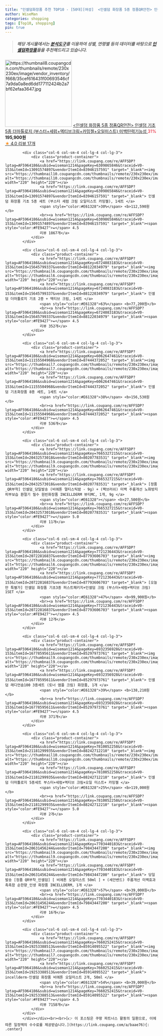 ```yaml
---
title: "인셀덤화장품 추천 TOP10 - [50대][여성]  <인셀덤 화장품 5종 정품QR안전> 인셀덤 기초 5종 더마톨로지 (부스터+세럼+엑티브크림+카밍젤+오일미스트) 미백탄력기능성"
author: WiseMan
categories: shopping
tags: [Top10, shopping]
pin: true
---
```


> ##### 해당 게시물에서는 [**분석도구**](https://itemscout.io/)를 이용하여 **성별**, **연령별** 등의 데이터를 바탕으로 [**인셀덤화장품**](https://link.coupang.com/a/baae76)들을 추천해드리고 있습니다.
<div class="container"><div class="row">
            <div class="col-6 col-sm-4 col-lg-4 col-lg-3">
                <div class="product-container">
                    <a href="https://link.coupang.com/re/AFFSDP?lptag=AF5964186&subid=wiseman1214&pageKey=7516018031&traceid=V0-153&itemId=19703488398&vendorItemId=86808137828" target="_blank"><img src="https://thumbnail8.coupangcdn.com/thumbnails/remote/230x230ex/image/vendor_inventory/f668/35cef616431f00693546cf7a9da0a8ed6dd177112424b2a7bf62efaa3647.jpg" alt="https://thumbnail8.coupangcdn.com/thumbnails/remote/230x230ex/image/vendor_inventory/f668/35cef616431f00693546cf7a9da0a8ed6dd177112424b2a7bf62efaa3647.jpg" width="220" height="220"></a>
                    <a href="https://link.coupang.com/re/AFFSDP?lptag=AF5964186&subid=wiseman1214&pageKey=7516018031&traceid=V0-153&itemId=19703488398&vendorItemId=86808137828" target="_blank"> <인셀덤 화장품 5종 정품QR안전> 인셀덤 기초 5종 더마톨로지 (부스터+세럼+엑티브크림+카밍젤+오일미스트) 미백탄력기능성 </a>
                    <span style="color:#E61328">31%</span> <b>195,900원</b>
                    <br><a href="https://link.coupang.com/re/AFFSDP?lptag=AF5964186&subid=wiseman1214&pageKey=7516018031&traceid=V0-153&itemId=19703488398&vendorItemId=86808137828" target="_blank"><span style="color:#FE9427">★</span> 4.0
                    리뷰 17개</a>
                </div>
            </div>
            
            <div class="col-6 col-sm-4 col-lg-4 col-lg-3">
                <div class="product-container">
                    <a href="https://link.coupang.com/re/AFFSDP?lptag=AF5964186&subid=wiseman1214&pageKey=6309865846&traceid=V0-153&itemId=13091574897&vendorItemId=83946157591" target="_blank"><img src="https://thumbnail10.coupangcdn.com/thumbnails/remote/230x230ex/image/vendor_inventory/fbb5/683099749ef1ddf3b8279c7c05dc44f0b29ce1ca3cd64bcabfebb416bd4b.jpg" alt="https://thumbnail10.coupangcdn.com/thumbnails/remote/230x230ex/image/vendor_inventory/fbb5/683099749ef1ddf3b8279c7c05dc44f0b29ce1ca3cd64bcabfebb416bd4b.jpg" width="220" height="220"></a>
                    <a href="https://link.coupang.com/re/AFFSDP?lptag=AF5964186&subid=wiseman1214&pageKey=6309865846&traceid=V0-153&itemId=13091574897&vendorItemId=83946157591" target="_blank"> 인셀덤 화장품 기초 5종 세트 (부스터 세럼 크림 오일미스트 카밍젤), 1세트 </a>
                    <span style="color:#E61328">30%</span> <b>112,590원</b>
                    <br><a href="https://link.coupang.com/re/AFFSDP?lptag=AF5964186&subid=wiseman1214&pageKey=6309865846&traceid=V0-153&itemId=13091574897&vendorItemId=83946157591" target="_blank"><span style="color:#FE9427">★</span> 4.5
                    리뷰 1867개</a>
                </div>
            </div>
            
            <div class="col-6 col-sm-4 col-lg-4 col-lg-3">
                <div class="product-container">
                    <a href="https://link.coupang.com/re/AFFSDP?lptag=AF5964186&subid=wiseman1214&pageKey=6724083183&traceid=V0-153&itemId=15645799337&vendorItemId=88122034979" target="_blank"><img src="https://thumbnail6.coupangcdn.com/thumbnails/remote/230x230ex/image/vendor_inventory/290d/e2cff0d126a1e4244574fc3a01f2d426a934ae28ea8d9aa28038e53fb2d8.png" alt="https://thumbnail6.coupangcdn.com/thumbnails/remote/230x230ex/image/vendor_inventory/290d/e2cff0d126a1e4244574fc3a01f2d426a934ae28ea8d9aa28038e53fb2d8.png" width="220" height="220"></a>
                    <a href="https://link.coupang.com/re/AFFSDP?lptag=AF5964186&subid=wiseman1214&pageKey=6724083183&traceid=V0-153&itemId=15645799337&vendorItemId=88122034979" target="_blank"> 인셀덤 더마톨로지 기초 2종 + 액티브 크림, 1세트 </a>
                    <span style="color:#E61328">63%</span> <b>77,200원</b>
                    <br><a href="https://link.coupang.com/re/AFFSDP?lptag=AF5964186&subid=wiseman1214&pageKey=6724083183&traceid=V0-153&itemId=15645799337&vendorItemId=88122034979" target="_blank"><span style="color:#FE9427">★</span> 4.5
                    리뷰 352개</a>
                </div>
            </div>
            
            <div class="col-6 col-sm-4 col-lg-4 col-lg-3">
                <div class="product-container">
                    <a href="https://link.coupang.com/re/AFFSDP?lptag=AF5964186&subid=wiseman1214&pageKey=6062647461&traceid=V0-153&itemId=11155504968&vendorItemId=87444372052" target="_blank"><img src="https://thumbnail7.coupangcdn.com/thumbnails/remote/230x230ex/image/vendor_inventory/f744/7da95c27ac5482f76b0dca1b08ae828be32978a32f230e2d597e08a3f81a.jpg" alt="https://thumbnail7.coupangcdn.com/thumbnails/remote/230x230ex/image/vendor_inventory/f744/7da95c27ac5482f76b0dca1b08ae828be32978a32f230e2d597e08a3f81a.jpg" width="220" height="220"></a>
                    <a href="https://link.coupang.com/re/AFFSDP?lptag=AF5964186&subid=wiseman1214&pageKey=6062647461&traceid=V0-153&itemId=11155504968&vendorItemId=87444372052" target="_blank"> 인셀덤 기초화장품 8종 세트, 1세트 </a>
                    <span style="color:#E61328">38%</span> <b>156,530원</b>
                    <br><a href="https://link.coupang.com/re/AFFSDP?lptag=AF5964186&subid=wiseman1214&pageKey=6062647461&traceid=V0-153&itemId=11155504968&vendorItemId=87444372052" target="_blank"><span style="color:#FE9427">★</span> 4.5
                    리뷰 536개</a>
                </div>
            </div>
            
            <div class="col-6 col-sm-4 col-lg-4 col-lg-3">
                <div class="product-container">
                    <a href="https://link.coupang.com/re/AFFSDP?lptag=AF5964186&subid=wiseman1214&pageKey=7665327215&traceid=V0-153&itemId=20432573018&vendorItemId=80207783531" target="_blank"><img src="https://thumbnail9.coupangcdn.com/thumbnails/remote/230x230ex/image/vendor_inventory/a2f1/8dea2f737194ffd72119d05d96d69107d436b73d934db91b0394223fb396.jpg" alt="https://thumbnail9.coupangcdn.com/thumbnails/remote/230x230ex/image/vendor_inventory/a2f1/8dea2f737194ffd72119d05d96d69107d436b73d934db91b0394223fb396.jpg" width="220" height="220"></a>
                    <a href="https://link.coupang.com/re/AFFSDP?lptag=AF5964186&subid=wiseman1214&pageKey=7665327215&traceid=V0-153&itemId=20432573018&vendorItemId=80207783531" target="_blank"> [정품_QR부착] 인셀덤_당일발송 (비에톤 멀티스틱밤 - 9g) + (팩브러쉬) 미백 주름개선 노화방지 피부보습 환절기 필수 원빈화장품 INCELLDERM 뷰티MC, 1개, 9g </a>
                    <span style="color:#E61328"></span> <b>27,500원</b>
                    <br><a href="https://link.coupang.com/re/AFFSDP?lptag=AF5964186&subid=wiseman1214&pageKey=7665327215&traceid=V0-153&itemId=20432573018&vendorItemId=80207783531" target="_blank"><span style="color:#FE9427">★</span> 5.0
                    리뷰 11개</a>
                </div>
            </div>
            
            <div class="col-6 col-sm-4 col-lg-4 col-lg-3">
                <div class="product-container">
                    <a href="https://link.coupang.com/re/AFFSDP?lptag=AF5964186&subid=wiseman1214&pageKey=7721236443&traceid=V0-153&itemId=20722816837&vendorItemId=87793606703" target="_blank"><img src="https://thumbnail6.coupangcdn.com/thumbnails/remote/230x230ex/image/vendor_inventory/f67e/566fdf2a9c9461d3c6cda12244e8b458255c11660131e641bfd14a8fbd27.jpg" alt="https://thumbnail6.coupangcdn.com/thumbnails/remote/230x230ex/image/vendor_inventory/f67e/566fdf2a9c9461d3c6cda12244e8b458255c11660131e641bfd14a8fbd27.jpg" width="220" height="220"></a>
                    <a href="https://link.coupang.com/re/AFFSDP?lptag=AF5964186&subid=wiseman1214&pageKey=7721236443&traceid=V0-153&itemId=20722816837&vendorItemId=87793606703" target="_blank"> [오늘만 특별가] 인셀덤 화장품 기초3종 퍼스트패키지+인셀덤 크림 (부스터+세럼+엑티브 크림) 1SET </a>
                    <span style="color:#E61328">47%</span> <b>99,900원</b>
                    <br><a href="https://link.coupang.com/re/AFFSDP?lptag=AF5964186&subid=wiseman1214&pageKey=7721236443&traceid=V0-153&itemId=20722816837&vendorItemId=87793606703" target="_blank"><span style="color:#FE9427">★</span> 4.5
                    리뷰 12개</a>
                </div>
            </div>
            
            <div class="col-6 col-sm-4 col-lg-4 col-lg-3">
                <div class="product-container">
                    <a href="https://link.coupang.com/re/AFFSDP?lptag=AF5964186&subid=wiseman1214&pageKey=6932356928&traceid=V0-153&itemId=16778595611&vendorItemId=85297973761" target="_blank"><img src="https://thumbnail9.coupangcdn.com/thumbnails/remote/230x230ex/image/vendor_inventory/b670/8f589945b88b40dbe8243141320b2b19a787ffcc80455873722c755283b3.jpg" alt="https://thumbnail9.coupangcdn.com/thumbnails/remote/230x230ex/image/vendor_inventory/b670/8f589945b88b40dbe8243141320b2b19a787ffcc80455873722c755283b3.jpg" width="220" height="220"></a>
                    <a href="https://link.coupang.com/re/AFFSDP?lptag=AF5964186&subid=wiseman1214&pageKey=6932356928&traceid=V0-153&itemId=16778595611&vendorItemId=85297973761" target="_blank"> 인셀덤 래디언솜100 3종세트 (토너 앰플 크림) 화장품, 1개 </a>
                    <span style="color:#E61328">39%</span> <b>138,210원</b>
                    <br><a href="https://link.coupang.com/re/AFFSDP?lptag=AF5964186&subid=wiseman1214&pageKey=6932356928&traceid=V0-153&itemId=16778595611&vendorItemId=85297973761" target="_blank"><span style="color:#FE9427">★</span> 4.5
                    리뷰 371개</a>
                </div>
            </div>
            
            <div class="col-6 col-sm-4 col-lg-4 col-lg-3">
                <div class="product-container">
                    <a href="https://link.coupang.com/re/AFFSDP?lptag=AF5964186&subid=wiseman1214&pageKey=7810052258&traceid=V0-153&itemId=21181299935&vendorItemId=88242712210" target="_blank"><img src="https://thumbnail10.coupangcdn.com/thumbnails/remote/230x230ex/image/vendor_inventory/e1c9/5997005febb8b44875409e04c48c955a43840e05f6e7d6d6c8c57ffae7d8.jpg" alt="https://thumbnail10.coupangcdn.com/thumbnails/remote/230x230ex/image/vendor_inventory/e1c9/5997005febb8b44875409e04c48c955a43840e05f6e7d6d6c8c57ffae7d8.jpg" width="220" height="220"></a>
                    <a href="https://link.coupang.com/re/AFFSDP?lptag=AF5964186&subid=wiseman1214&pageKey=7810052258&traceid=V0-153&itemId=21181299935&vendorItemId=88242712210" target="_blank"> 인셀덤 더마톨로지 5종세트 부스터+세럼+엑티브 크림+오일 미스트+ 카밍젤 </a>
                    <span style="color:#E61328">25%</span> <b>119,000원</b>
                    <br><a href="https://link.coupang.com/re/AFFSDP?lptag=AF5964186&subid=wiseman1214&pageKey=7810052258&traceid=V0-153&itemId=21181299935&vendorItemId=88242712210" target="_blank"><span style="color:#FE9427">★</span> 5.0
                    리뷰 2개</a>
                </div>
            </div>
            
            <div class="col-6 col-sm-4 col-lg-4 col-lg-3">
                <div class="product-container">
                    <a href="https://link.coupang.com/re/AFFSDP?lptag=AF5964186&subid=wiseman1214&pageKey=7703440183&traceid=V0-153&itemId=20631456244&vendorItemId=79843447200" target="_blank"><img src="https://thumbnail9.coupangcdn.com/thumbnails/remote/230x230ex/image/vendor_inventory/64e5/31fb46f7507f928f80c85ea141ad2208829dd20645a586238ca862e5694c.jpg" alt="https://thumbnail9.coupangcdn.com/thumbnails/remote/230x230ex/image/vendor_inventory/64e5/31fb46f7507f928f80c85ea141ad2208829dd20645a586238ca862e5694c.jpg" width="220" height="220"></a>
                    <a href="https://link.coupang.com/re/AFFSDP?lptag=AF5964186&subid=wiseman1214&pageKey=7703440183&traceid=V0-153&itemId=20631456244&vendorItemId=79843447200" target="_blank"> 당일발송 [정품 QR부착_인셀덤] [ 비에톤 오일미스트 50ml ] + (세안밴드) 주름개선 미백효과 촉촉함 순한향_인생 화장품 INCELLDERM, 1개 </a>
                    <span style="color:#E61328">57%</span> <b>39,000원</b>
                    <br><a href="https://link.coupang.com/re/AFFSDP?lptag=AF5964186&subid=wiseman1214&pageKey=7703440183&traceid=V0-153&itemId=20631456244&vendorItemId=79843447200" target="_blank"><span style="color:#FE9427">★</span> 4.5
                    리뷰 16개</a>
                </div>
            </div>
            
            <div class="col-6 col-sm-4 col-lg-4 col-lg-3">
                <div class="product-container">
                    <a href="https://link.coupang.com/re/AFFSDP?lptag=AF5964186&subid=wiseman1214&pageKey=7660252415&traceid=V0-153&itemId=19253388513&vendorItemId=85914095522" target="_blank"><img src="https://thumbnail7.coupangcdn.com/thumbnails/remote/230x230ex/image/vendor_inventory/1eb6/8223d64472bc20f91e5a2d7b61aa889128f975a58fbbeb172fdb0abbe6e4.PNG" alt="https://thumbnail7.coupangcdn.com/thumbnails/remote/230x230ex/image/vendor_inventory/1eb6/8223d64472bc20f91e5a2d7b61aa889128f975a58fbbeb172fdb0abbe6e4.PNG" width="220" height="220"></a>
                    <a href="https://link.coupang.com/re/AFFSDP?lptag=AF5964186&subid=wiseman1214&pageKey=7660252415&traceid=V0-153&itemId=19253388513&vendorItemId=85914095522" target="_blank"> incellderm-인셀덤 화장품 비에톤 오일미스트 2개, 50ml </a>
                    <span style="color:#E61328">54%</span> <b>39,000원</b>
                    <br><a href="https://link.coupang.com/re/AFFSDP?lptag=AF5964186&subid=wiseman1214&pageKey=7660252415&traceid=V0-153&itemId=19253388513&vendorItemId=85914095522" target="_blank"><span style="color:#FE9427">★</span> 4.5
                    리뷰 7158개</a>
                </div>
            </div>
            </div></div><br><br>[👉 이 포스팅은 쿠팡 파트너스 활동의 일환으로, 이에 따른 일정액의 수수료를 제공받습니다.](https://link.coupang.com/a/baae76){: .center}